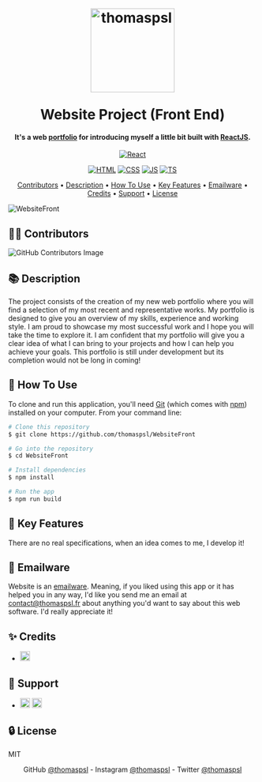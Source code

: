 <h1 align="center">
  <p></p><p></p> 
  <a href="https://www.thomaspsl.fr"><img src="https://user-images.githubusercontent.com/84765571/216166816-aa52913c-abfd-453f-8dbf-962a5d147531.png" alt="thomaspsl" width="170"></a>
  <br><p></p>Website Project (Front End)<br>
</h1>
<h4 align="center">It's a web <a href="https://www.thomaspsl.fr" target="_blank">portfolio</a> for introducing myself a little bit built with <a href="https://fr.reactjs.org/" target="_blank">ReactJS</a>.</h4>

<!-- --------------------------------------------------------- -->

<p align="center">
  <a href="https://fr.reactjs.org/"><img src="https://img.shields.io/badge/React-18.2-5ED3F3" alt="React"></a>
</p>
<p align="center">
  <a href="https://html.com/"><img src="https://img.shields.io/badge/HTML-5.0-E34C26" alt="HTML"></a>
  <a href="https://developer.mozilla.org/fr/docs/Learn/CSS"><img src="https://img.shields.io/badge/CSS-3.0-563D7C" alt="CSS"></a>
  <a href="https://developer.mozilla.org/fr/docs/Learn/JavaScript"><img src="https://img.shields.io/badge/JS-_13_-F1E05A" alt="JS"></a>
  <a href="https://www.typescriptlang.org/"><img src="https://img.shields.io/badge/TS-4.8-3178C6" alt="TS"></a>
</p>

<!-- --------------------------------------------------------- -->

<p align="center">
  <a href="#-contributors">Contributors</a> •
  <a href="#-description">Description</a> •
  <a href="#-how-to-use">How To Use</a> •
  <a href="#-key-features">Key Features</a> •
  <a href="#-emailware">Emailware</a> •
  <a href="#-credits">Credits</a> •
  <a href="#-support">Support</a> •
  <a href="#-license">License</a>
</p>

<!-- --------------------------------------------------------- -->

![WebsiteFront](https://github.com/thomaspsl/WebsiteFront/assets/84765571/5ce40f16-eb1c-429f-a6d6-a0d4f377c991)

<!-- --------------------------------------------------------- -->

## 👨‍🎓 Contributors
![GitHub Contributors Image](https://contrib.rocks/image?repo=thomaspsl/WebsiteFront)

<!-- --------------------------------------------------------- -->

## 📚 Description
The project consists of the creation of my new web portfolio where you will find a selection of my most recent and representative works. My portfolio is designed to give you an overview of my skills, experience and working style. I am proud to showcase my most successful work and I hope you will take the time to explore it. I am confident that my portfolio will give you a clear idea of what I can bring to your projects and how I can help you achieve your goals. This portfolio is still under development but its completion would not be long in coming!

<!-- --------------------------------------------------------- -->

## 🚀 How To Use
To clone and run this application, you'll need [Git](https://git-scm.com) (which comes with [npm](http://npmjs.com)) installed on your computer. From your command line:
```bash
# Clone this repository
$ git clone https://github.com/thomaspsl/WebsiteFront

# Go into the repository
$ cd WebsiteFront

# Install dependencies
$ npm install

# Run the app
$ npm run build
```

<!-- --------------------------------------------------------- -->

## 🔑 Key Features
There are no real specifications, when an idea comes to me, I develop it!

<!-- --------------------------------------------------------- -->

## 📮 Emailware
Website is an [emailware](https://en.wiktionary.org/wiki/emailware). Meaning, if you liked using this app or it has helped you in any way, I'd like you send me an email at <contact@thomaspsl.fr> about anything you'd want to say about this web software. I'd really appreciate it!

<!-- --------------------------------------------------------- -->

## ✨ Credits
-   <a href="https://developer.android.com/jetpack/compose"><img src="https://img.shields.io/badge/Wavy%20Transitions-B404FB.svg?style=for-the-badge&logo=Npm&logoColor=white" height="20" alt="Jetpack%20Compose"></a>

<!-- --------------------------------------------------------- -->

## 💸 Support
-   <a href="https://www.patreon.com"><img src="https://img.shields.io/badge/Patreon-F96854?style=for-the-badge&logo=patreon&logoColor=white" height="20" alt="Patreon"></a>
    <a href="https://www.paypal.com"><img src="https://img.shields.io/badge/PayPal-00457C?style=for-the-badge&logo=paypal&logoColor=white" height="20" alt="Paypal"></a>

<!-- --------------------------------------------------------- -->

## 🔒 License
MIT

<!-- --------------------------------------------------------- -->

<p align="center">
  GitHub <a href="https://github.com/thomaspsl">@thomaspsl</a> - Instagram <a href="https://www.instagram.com/thomaspsl_">@thomaspsl</a> - Twitter <a href="https://twitter.com/thomaspsl_">@thomaspsl</a>
</p>

